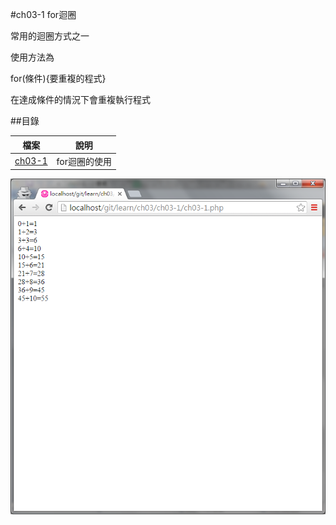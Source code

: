 #ch03-1 for迴圈


常用的迴圈方式之一

使用方法為

for(條件){要重複的程式}

在達成條件的情況下會重複執行程式


##目錄

|檔案                                        |說明                                         |
|--------------------------------------------|---------------------------------------------|
|[ch03-1](ch03-1.php)                        |for迴圈的使用                                |

![result](ch03-1.png)